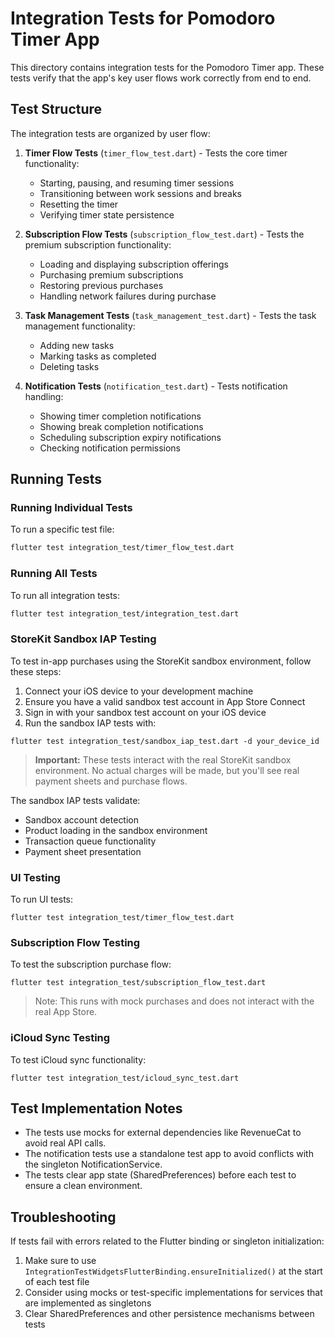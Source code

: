 # Integration Tests for Pomodoro Timer App

This directory contains integration tests for the Pomodoro Timer app. These tests verify that the app's key user flows work correctly from end to end.

## Test Structure

The integration tests are organized by user flow:

1. **Timer Flow Tests** (`timer_flow_test.dart`) - Tests the core timer functionality:
   - Starting, pausing, and resuming timer sessions
   - Transitioning between work sessions and breaks
   - Resetting the timer
   - Verifying timer state persistence

2. **Subscription Flow Tests** (`subscription_flow_test.dart`) - Tests the premium subscription functionality:
   - Loading and displaying subscription offerings
   - Purchasing premium subscriptions
   - Restoring previous purchases
   - Handling network failures during purchase

3. **Task Management Tests** (`task_management_test.dart`) - Tests the task management functionality:
   - Adding new tasks
   - Marking tasks as completed
   - Deleting tasks

4. **Notification Tests** (`notification_test.dart`) - Tests notification handling:
   - Showing timer completion notifications
   - Showing break completion notifications
   - Scheduling subscription expiry notifications
   - Checking notification permissions

## Running Tests

### Running Individual Tests

To run a specific test file:

```bash
flutter test integration_test/timer_flow_test.dart
```

### Running All Tests

To run all integration tests:

```bash
flutter test integration_test/integration_test.dart
```

### StoreKit Sandbox IAP Testing

To test in-app purchases using the StoreKit sandbox environment, follow these steps:

1. Connect your iOS device to your development machine
2. Ensure you have a valid sandbox test account in App Store Connect
3. Sign in with your sandbox test account on your iOS device
4. Run the sandbox IAP tests with:

```
flutter test integration_test/sandbox_iap_test.dart -d your_device_id
```

> **Important:** These tests interact with the real StoreKit sandbox environment. No actual charges will be made, but you'll see real payment sheets and purchase flows.

The sandbox IAP tests validate:
- Sandbox account detection
- Product loading in the sandbox environment
- Transaction queue functionality
- Payment sheet presentation

### UI Testing

To run UI tests:

```
flutter test integration_test/timer_flow_test.dart
```

### Subscription Flow Testing

To test the subscription purchase flow:

```
flutter test integration_test/subscription_flow_test.dart
```

> Note: This runs with mock purchases and does not interact with the real App Store.

### iCloud Sync Testing

To test iCloud sync functionality:

```
flutter test integration_test/icloud_sync_test.dart
```

## Test Implementation Notes

- The tests use mocks for external dependencies like RevenueCat to avoid real API calls.
- The notification tests use a standalone test app to avoid conflicts with the singleton NotificationService.
- The tests clear app state (SharedPreferences) before each test to ensure a clean environment.

## Troubleshooting

If tests fail with errors related to the Flutter binding or singleton initialization:
1. Make sure to use `IntegrationTestWidgetsFlutterBinding.ensureInitialized()` at the start of each test file
2. Consider using mocks or test-specific implementations for services that are implemented as singletons
3. Clear SharedPreferences and other persistence mechanisms between tests 